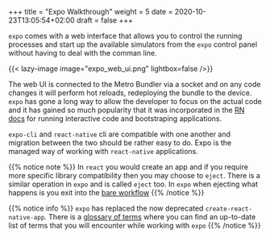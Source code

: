 +++
title = "Expo Walkthrough"
weight = 5
date = 2020-10-23T13:05:54+02:00
draft = false
+++

`expo` comes with a web interface that allows you to control the running processes and start up the available simulators
from the `expo` control panel without having to deal with the comman line.

{{< lazy-image image="expo_web_ui.png" lightbox=false />}}

The web UI is connected to the Metro Bundler via a socket and on any code changes it will perform hot reloads,
redeploying the bundle to the device. `expo` has gone a long way to allow the developer to focus on the actual code and
it has gained so much popularity that it was incorporated in the [RN docs](https://reactnative.dev/docs/handling-text-input)
for running interactive code and bootstraping applications.

`expo-cli` and `react-native` cli are compatible with one another and migration between the two should be rather
easy to do. Expo is the managed way of working with `react-native` applications.

{{% notice note %}}
In `react` you would create an app and if you require more specific library compatibility then you may choose to
`eject`. There is a similar operation in `expo` and is called `eject` too. In `expo` when ejecting what happens is you
exit into the [bare workflow](https://docs.expo.io/bare/exploring-bare-workflow/)
{{% /notice %}}


{{% notice info %}}
`expo` has replaced the now deprecated `create-react-native-app`. There is a [glossary of
terms](https://docs.expo.io/workflow/glossary-of-terms/#create-react-native-app) where you can find an up-to-date list
of terms that you will encounter while working with `expo`
{{% /notice %}}
